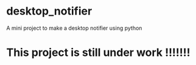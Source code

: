 # desktop_notifier
A mini project to make a desktop notifier using python
# This project is still under work !!!!!!!
